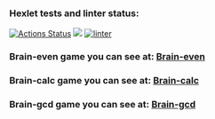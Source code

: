 ### Hexlet tests and linter status:
[![Actions Status](https://github.com/AlekRing/frontend-project-lvl1/workflows/hexlet-check/badge.svg)](https://github.com/AlekRing/frontend-project-lvl1/actions)
<a href="https://codeclimate.com/github/codeclimate/codeclimate/maintainability"><img src="https://api.codeclimate.com/v1/badges/a99a88d28ad37a79dbf6/maintainability" /></a>
[![linter](https://github.com/AlekRing/frontend-project-lvl1/actions/workflows/lint-check.yml/badge.svg)](https://github.com/AlekRing/frontend-project-lvl1/actions/workflows/lint-check.yml)

### Brain-even game you can see at: [Brain-even](https://asciinema.org/a/6LpgBs2tvwKI8QVo4iR5qXRfN)
### Brain-calc game you can see at: [Brain-calc](https://asciinema.org/a/PdXCmb2Pl2C9Yx8s7WWHIbyaI)

### Brain-gcd game you can see at: [Brain-gcd](https://asciinema.org/a/rFNqsInjwwuAEqXyQzsq35vDo)

